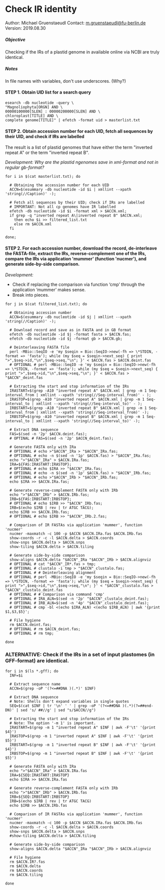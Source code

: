 **Check IR identity**
=====================

Author: Michael Gruenstaeudl
Contact: m.gruenstaeudl@fu-berlin.de
Version: 2019.08.30

##### Objective
Checking if the IRs of a plastid genome in available online via NCBI are truly identical.
##### Notes
In file names with variables, don't use underscores. (Why?)

#### STEP 1. Obtain UID list for a search query
```
esearch -db nucleotide -query \
"Magnoliophyta[ORGN] AND \
00000100000[SLEN] : 00000200000[SLEN] AND \
chloroplast[TITLE] AND \
complete genome[TITLE]" | efetch -format uid > masterlist.txt
```
#### STEP 2. Obtain accession number for each UID, fetch all sequences by their UID, and check if IRs are labelled
The result is a list of plastid genomes that have either the term "inverted repeat A" or the term "inverted repeat B".

*Development: Why are the plastid ngenomes save in xml-format and not in regular gb-format?*

```
for i in $(cat masterlist.txt); do

  # Obtaining the accession number for each UID
  ACCN=$(esummary -db nucleotide -id $i | xmllint --xpath 'string(//Caption)' -);

  # Fetch all sequences by their UID; check if IRs are labelled
  # IMPORTANT: Not all cp genomes have IR labelled
  efetch -db nucleotide -id $i -format xml > $ACCN.xml;
  if grep -q "inverted repeat A\|inverted repeat B" $ACCN.xml;
    then echo $i >> filtered_list.txt
    else rm $ACCN.xml
  fi

done;
```

#### STEP 2. For each accession number, download the record, de-interleave the FASTA-file, extract the IRs, reverse-complement one of the IRs, compare the IRs via application 'mummer' (function 'nucmer'), and generate side-by-side comparison.
*Development:*
- Check if replacing the comparison via function ‘cmp’ through the application ‘mummer’ makes sense.
- Break into pieces.

```
for j in $(cat filtered_list.txt); do

  # Obtaining accession number
  ACCN=$(esummary -db nucleotide -id $j | xmllint --xpath 'string(//Caption)' -);

  # Download record and save as in FASTA and in GB format
  efetch -db nucleotide -id $j -format fasta > $ACCN.fas;
  efetch -db nucleotide -id $j -format gb > $ACCN.gb;

  # Deinterleaving FASTA file
  perl -MBio::SeqIO -e 'my $seqin = Bio::SeqIO->new(-fh => \*STDIN, -format => 'fasta'); while (my $seq = $seqin->next_seq) { print ">",$seq->id,"\n",$seq->seq,"\n"; }' < $ACCN.fas > $ACCN.deint.fas
  # OPTIONAL # perl -MBio::SeqIO -e 'my $seqin = Bio::SeqIO->new(-fh => \*STDIN, -format => 'fasta'); while (my $seq = $seqin->next_seq) { print ">",$seq->id,"\n",$seq->seq,"\n"; }' < $ACCN.fas > "$ACCN"_deint.fas

  # Extracting the start and stop information of the IRs
  IRASTART=$(grep -A10 "inverted repeat A" $ACCN.xml | grep -m 1 Seq-interval_from | xmllint --xpath 'string(//Seq-interval_from)' - );
  IRASTOP=$(grep -A10 "inverted repeat A" $ACCN.xml | grep -m 1 Seq-interval_to | xmllint --xpath 'string(//Seq-interval_to)' - );
  IRBSTART=$(grep -A10 "inverted repeat B" $ACCN.xml | grep -m 1 Seq-interval_from | xmllint --xpath 'string(//Seq-interval_from)' -);
  IRBSTOP=$(grep -A10 "inverted repeat B" $ACCN.xml | grep -m 1 Seq-interval_to | xmllint --xpath 'string(//Seq-interval_to)' -);

  # Extract DNA sequence
  FAS=$(sed -n '2p' $ACCN.deint.fas);
  # OPTINAL # FAS=$(sed -n '2p' $ACCN_deint.fas);

  # Generate FASTA only with IRa
  # OPTIONAL # echo >"$ACCN"_IRa > "$ACCN"_IRa.fas;
  # OPTIONAL # echo -n $(sed -n '1p' $ACCN.fas) > "$ACCN"_IRa.fas;
  echo ">"$ACCN"_IRa" > $ACCN.IRa.fas;
  IRA=${FAS:IRASTART:IRASTOP};
  # OPTIONAL # echo $IRA >> "$ACCN"_IRa.fas;
  # OPTIONAL # echo -n $(sed -n '1p' $ACCN.fas) > "$ACCN"_IRb.fas;
  # OPTIONAL # echo >"$ACCN"_IRb > "$ACCN"_IRb.fas;
  echo $IRA >> $ACCN.IRa.fas;

  # Generate reverse-complement FASTA only with IRb
  echo ">"$ACCN"_IRb" > $ACCN.IRb.fas;
  IRB=${FAS:IRBSTART:IRBSTOP};
  # OPTIONAL # echo $IRB >> "$ACCN"_IRb.fas;
  IRB=$(echo $IRB | rev | tr ATGC TACG);
  echo $IRB >> $ACCN.IRb.fas;
  # OPTIONAL # echo $IRB >> "$ACCN"_IRb.2.fas;

  # Comparison of IR FASTAs via application 'mummer', function 'nucmer'
  nucmer -maxmatch -c 100 -p $ACCN $ACCN.IRa.fas $ACCN.IRb.fas
  show-coords -r -c -l $ACCN.delta > $ACCN.coords
  show-snps $ACCN.delta > $ACCN.snps
  show-tiling $ACCN.delta > $ACCN.tiling

  # Generate side-by-side comparison
  show-aligns $ACCN.delta "$ACCN"_IRa "$ACCN"_IRb > $ACCN.alignviz
  # OPTIONAL # cat "$ACCN"_IR*.fas > tmp;
  # OPTIONAL # clustalo -i tmp > "$ACCN"_clustalo.fas;
  # OPTIONAL # # Deinterleaving alignment
  # OPTIONAL # perl -MBio::SeqIO -e 'my $seqin = Bio::SeqIO->new(-fh => \*STDIN, -format => 'fasta'); while (my $seq = $seqin->next_seq) { print ">",$seq->id,"\n",$seq->seq,"\n"; }' < "$ACCN"_clustalo.fas > "$ACCN"_clustalo_deint.fas
  # OPTIONAL # # Comparison via command 'cmp'
  # OPTIONAL # IRA_ALN=$(sed -n '2p' "$ACCN"_clustalo_deint.fas);
  # OPTIONAL # IRB_ALN=$(sed -n '4p' "$ACCN"_clustalo_deint.fas);
  # OPTIONAL # cmp -bl <(echo $IRA_ALN) <(echo $IRB_ALN) | awk '{print $1,$3,$5}';

  # File hygiene
  rm $ACCN.deint.fas;
  # OPTIONAL # rm $ACCN_deint.fas;
  # OPTIONAL # rm tmp;

done
```

### ALTERNATIVE: Check if the IRs in a set of input plastomes (in GFF-format) are identical.
```
for i in $(ls *.gff); do
  INF=$i

  # Extract sequence name
  ACCN=$(grep -oP '(?<=##DNA )(.*)' $INF)

  # Extract DNA sequence
  # Note: Shells don't expand variables in single quotes
  SEQ=$(cat $INF | tr '\n' ' ' | grep -oP '(?<=##DNA )(.*)(?=##end-DN)' | sed 's/ ##//g' | sed "s/$ACCN//g")

  # Extracting the start and stop information of the IRs
  # Note: The option '-m 1' is important.
  IRASTART=$(grep -m 1 "inverted repeat A" $INF | awk -F'\t' '{print $4}')
  IRASTOP=$(grep -m 1 "inverted repeat A" $INF | awk -F'\t' '{print $5}')
  IRBSTART=$(grep -m 1 "inverted repeat B" $INF | awk -F'\t' '{print $4}')
  IRBSTOP=$(grep -m 1 "inverted repeat B" $INF | awk -F'\t' '{print $5}')

  # Generate FASTA only with IRa
  echo ">"$ACCN"_IRa" > $ACCN.IRa.fas
  IRA=${SEQ:IRASTART:IRASTOP}
  echo $IRA >> $ACCN.IRa.fas

  # Generate reverse-complement FASTA only with IRb
  echo ">"$ACCN"_IRb" > $ACCN.IRb.fas
  IRB=${SEQ:IRBSTART:IRBSTOP}
  IRB=$(echo $IRB | rev | tr ATGC TACG)
  echo $IRB >> $ACCN.IRb.fas

  # Comparison of IR FASTAs via application 'mummer', function 'nucmer'
  nucmer -maxmatch -c 100 -p $ACCN $ACCN.IRa.fas $ACCN.IRb.fas
  show-coords -r -c -l $ACCN.delta > $ACCN.coords
  show-snps $ACCN.delta > $ACCN.snps
  #show-tiling $ACCN.delta > $ACCN.tiling

  # Generate side-by-side comparison
  show-aligns $ACCN.delta "$ACCN"_IRa "$ACCN"_IRb > $ACCN.alignviz

  # File hygiene
  rm $ACCN.IR?.fas
  rm $ACCN.delta
  rm $ACCN.coords
  rm $ACCN.tiling

done
```
